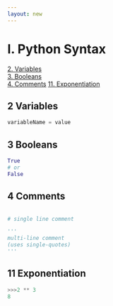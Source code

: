 ```yaml
---
layout: new
---
```


# I. Python Syntax
  
[2. Variables](#2-variables)  
[3. Booleans](#3-booleans)  
[4. Comments](#4-comments) 
[11. Exponentiation](#11-exponentiation)  

## 2 Variables

```python
variableName = value
```

## 3 Booleans

```python
True
# or
False
```

## 4 Comments

```python

# single line comment

'''
multi-line comment
(uses single-quotes)
'''

```

## 11 Exponentiation

```python
>>>2 ** 3
8
```
